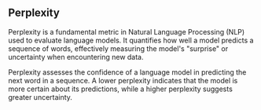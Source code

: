 ## Perplexity

Perplexity is a fundamental metric in Natural Language Processing (NLP) used to evaluate language models. It quantifies how well a model predicts a sequence of words, effectively measuring the model's "surprise" or uncertainty when encountering new data. 


Perplexity assesses the confidence of a language model in predicting the next word in a sequence. A lower perplexity indicates that the model is more certain about its predictions, while a higher perplexity suggests greater uncertainty.